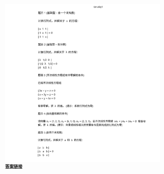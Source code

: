 ![](images/66c96fd59a76423cf151b6b13f97e78.jpg)
[**答案链接**](https://github.com/Xiaobing5/xiaobing5.github.io/blob/main/timuday1daan.md)